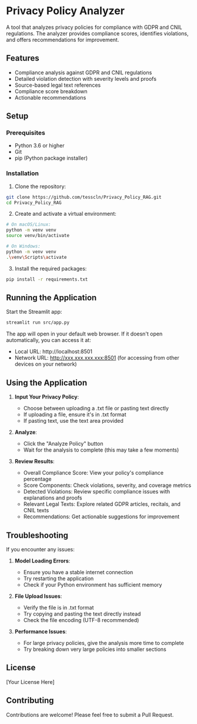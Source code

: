 # Privacy Policy Analyzer

A tool that analyzes privacy policies for compliance with GDPR and CNIL regulations. The analyzer provides compliance scores, identifies violations, and offers recommendations for improvement.

## Features

- Compliance analysis against GDPR and CNIL regulations
- Detailed violation detection with severity levels and proofs
- Source-based legal text references
- Compliance score breakdown
- Actionable recommendations

## Setup

### Prerequisites

- Python 3.6 or higher
- Git
- pip (Python package installer)

### Installation

1. Clone the repository:
```bash
git clone https://github.com/tesscln/Privacy_Policy_RAG.git
cd Privacy_Policy_RAG
```

2. Create and activate a virtual environment:

```bash
# On macOS/Linux:
python -m venv venv
source venv/bin/activate

# On Windows:
python -m venv venv
.\venv\Scripts\activate
```

3. Install the required packages:
```bash
pip install -r requirements.txt
```

## Running the Application

Start the Streamlit app:
```bash
streamlit run src/app.py
```

The app will open in your default web browser. If it doesn't open automatically, you can access it at:
- Local URL: http://localhost:8501
- Network URL: http://xxx.xxx.xxx.xxx:8501 (for accessing from other devices on your network)

## Using the Application

1. **Input Your Privacy Policy**:
   - Choose between uploading a .txt file or pasting text directly
   - If uploading a file, ensure it's in .txt format
   - If pasting text, use the text area provided

2. **Analyze**:
   - Click the "Analyze Policy" button
   - Wait for the analysis to complete (this may take a few moments)

3. **Review Results**:
   - Overall Compliance Score: View your policy's compliance percentage
   - Score Components: Check violations, severity, and coverage metrics
   - Detected Violations: Review specific compliance issues with explanations and proofs
   - Relevant Legal Texts: Explore related GDPR articles, recitals, and CNIL texts
   - Recommendations: Get actionable suggestions for improvement

## Troubleshooting

If you encounter any issues:

1. **Model Loading Errors**:
   - Ensure you have a stable internet connection
   - Try restarting the application
   - Check if your Python environment has sufficient memory

2. **File Upload Issues**:
   - Verify the file is in .txt format
   - Try copying and pasting the text directly instead
   - Check the file encoding (UTF-8 recommended)

3. **Performance Issues**:
   - For large privacy policies, give the analysis more time to complete
   - Try breaking down very large policies into smaller sections

## License

[Your License Here]

## Contributing

Contributions are welcome! Please feel free to submit a Pull Request.
